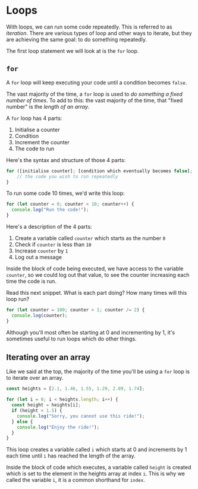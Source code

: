 # Loops

With loops, we can run some code repeatedly. This is referred to as _iteration_. There are various types of loop and other ways to iterate, but they are achieving the same goal: to do something repeatedly.

The first loop statement we will look at is the `for` loop.

## `for`

A `for` loop will keep executing your code until a condition becomes `false`.

The vast majority of the time, a `for` loop is used to _do something a fixed number of times_. To add to this: the vast majority of the time, that "fixed number" is the _length of an array_.

A `for` loop has 4 parts:

1. Initialise a counter
2. Condition
3. Increment the counter
4. The code to run

Here's the syntax and structure of those 4 parts:

```javascript
for ([initialise counter]; [condition which eventually becomes false]; [increment counter]) {
    // the code you wish to run repeatedly
}
```

To run some code 10 times, we'd write this loop:

```javascript
for (let counter = 0; counter < 10; counter++) {
  console.log("Run the code!");
}
```

Here's a description of the 4 parts:

1. Create a variable called `counter` which starts as the number `0`
2. Check if `counter` is less than `10`
3. Increase `counter` by `1`
4. Log out a message

Inside the block of code being executed, we have access to the variable `counter`, so we could log out that value, to see the counter increasing each time the code is run.

Read this next snippet. What is each part doing? How many times will this loop run?

```javascript
for (let counter = 100; counter > 1; counter /= 2) {
  console.log(counter);
}
```

Although you'll most often be starting at 0 and incrementing by 1, it's sometimes useful to run loops which do other things.

## Iterating over an array

Like we said at the top, the majority of the time you'll be using a `for` loop is to iterate over an array.

```javascript
const heights = [2.1, 1.46, 1.55, 1.29, 2.09, 1.74];

for (let i = 0; i < heights.length; i++) {
  const height = heights[i];
  if (height < 1.5) {
    console.log("Sorry, you cannot use this ride!");
  } else {
    console.log("Enjoy the ride!");
  }
}
```

This loop creates a variable called `i` which starts at 0 and increments by 1 each time until `i` has reached the length of the array.

Inside the block of code which executes, a variable called `height` is created which is set to the element in the heights array at index `i`. This is why we called the variable `i`, it is a common shorthand for `index`.
